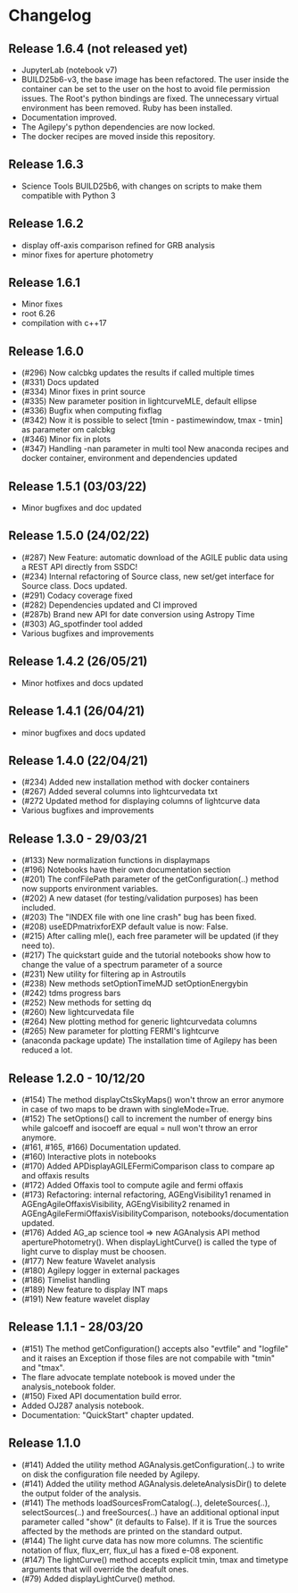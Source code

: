# Changelog

## Release 1.6.4 (not released yet)
* JupyterLab (notebook v7)
* BUILD25b6-v3, the base image has been refactored. The user inside the container can be set to the user on the host to avoid file permission issues. The Root's python bindings are fixed. The unnecessary virtual environment has been removed. Ruby has been installed.
* Documentation improved.
* The Agilepy's python dependencies are now locked. 
* The docker recipes are moved inside this repository. 


## Release 1.6.3
* Science Tools BUILD25b6, with changes on scripts to make them compatible with Python 3

## Release 1.6.2
* display off-axis comparison refined for GRB analysis
* minor fixes for aperture photometry

## Release 1.6.1
* Minor fixes
* root 6.26
* compilation with c++17

## Release 1.6.0
* (\#296) Now calcbkg updates the results if called multiple times
* (\#331) Docs updated
* (\#334) Minor fixes in print source
* (\#335) New parameter position in lightcurveMLE, default ellipse
* (\#336) Bugfix when computing fixflag   
* (\#342) Now it is possible to select [tmin - pastimewindow, tmax - tmin] as parameter om calcbkg
* (\#346) Minor fix in plots
* (\#347) Handling -nan parameter in multi tool
New anaconda recipes and docker container, environment and dependencies updated

## Release 1.5.1 (03/03/22)
* Minor bugfixes and doc updated

## Release 1.5.0 (24/02/22)
* (\#287) New Feature: automatic download of the AGILE public data using a REST API directly from SSDC!
* (\#234) Internal refactoring of Source class, new set/get interface for Source class. Docs updated.
* (\#291) Codacy coverage fixed
* (\#282) Dependencies updated and CI improved
* (\#287b) Brand new API for date conversion using Astropy Time
* (\#303) AG_spotfinder tool added
* Various bugfixes and improvements

## Release 1.4.2 (26/05/21)
* Minor hotfixes and docs updated

## Release 1.4.1 (26/04/21)
* minor bugfixes and docs updated

##  Release 1.4.0 (22/04/21)
* (\#234) Added new installation method with docker containers
* (\#267) Added several columns into lightcurvedata txt
* (\#272  Updated method for displaying columns of lightcurve data
* Various bugfixes and improvements

##  Release 1.3.0 - 29/03/21
* (\#133) New normalization functions in displaymaps
* (\#196) Notebooks have their own documentation section
* (\#201) The confFilePath parameter of the getConfiguration(..) method now supports environment variables.
* (\#202) A new dataset (for testing/validation purposes) has been included.
* (\#203) The "INDEX file with one line crash" bug has been fixed.
* (\#208) useEDPmatrixforEXP default value is now: False.
* (\#215) After calling mle(), each free parameter will be updated (if they need to).
* (\#217) The quickstart guide and the tutorial notebooks show how to change the value of a spectrum parameter of a source
* (\#231) New utility for filtering ap in Astroutils
* (\#238) New methods setOptionTimeMJD setOptionEnergybin
* (\#242) tdms progress bars 
* (\#252) New methods for setting dq
* (\#260) New lightcurvedata file
* (\#264) New plotting method for generic lightcurvedata columns
* (\#265) New parameter for plotting FERMI's lightcurve
* (anaconda package update) The installation time of Agilepy has been reduced a lot.

## Release 1.2.0 - 10/12/20
* (\#154) The method displayCtsSkyMaps() won't throw an error anymore in case of two maps to be drawn with singleMode=True.
* (\#152) The setOptions() call to increment the number of energy bins while galcoeff and isocoeff are equal = null  won't throw an error anymore.
* (\#161, \#165, \#166) Documentation updated.
* (\#160) Interactive plots in notebooks
* (\#170) Added APDisplayAGILEFermiComparison class to compare ap and offaxis results
* (\#172) Added Offaxis tool to compute agile and fermi offaxis
* (\#173) Refactoring: internal refactoring, AGEngVisibility1 renamed in AGEngAgileOffaxisVisibility, AGEngVisibility2 renamed in AGEngAgileFermiOffaxisVisibilityComparison, notebooks/documentation updated.  
* (\#176) Added AG_ap science tool => new AGAnalysis API method aperturePhotometry(). When displayLightCurve() is called the type of light curve to display must be choosen.
* (\#177) New feature Wavelet analysis
* (\#180) Agilepy logger in external packages
* (\#186) Timelist handling
* (\#189) New feature to display INT maps
* (\#191) New feature wavelet display

## Release 1.1.1 - 28/03/20
* (\#151) The method getConfiguration() accepts also "evtfile" and "logfile" and it raises an Exception if those files are not compabile with "tmin" and "tmax".
* The flare advocate template notebook is moved under the analysis_notebook folder.  
* (\#150) Fixed API documentation build error.
* Added OJ287 analysis notebook.
* Documentation: "QuickStart" chapter updated.

## Release 1.1.0
* (\#141) Added the utility method AGAnalysis.getConfiguration(..) to write on disk the configuration file needed by Agilepy.
* (\#141) Added the utility method AGAnalysis.deleteAnalysisDir() to delete the output folder of the analysis.
* (\#141) The methods loadSourcesFromCatalog(..), deleteSources(..), selectSources(..) and freeSources(..) have an additional optional input parameter called "show" (it defaults to False). If it is True the sources affected by the methods are printed on the standard output.
* (\#144) The light curve data has now more columns. The scientific notation of flux, flux_err, flux_ul has a fixed e-08 exponent.
* (\#147) The lightCurve() method accepts explicit tmin, tmax and timetype arguments that will override the deafult ones.
* (\#79) Added displayLightCurve() method.

